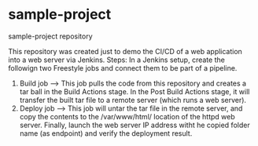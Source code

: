 # sample-project
sample-project repository

This repository was created just to demo the CI/CD of a web application into a web server via Jenkins.
Steps:
In a Jenkins setup, create the followign two Freestyle jobs and connect them to be part of a pipeline.
1) Build job --> This job pulls the code from this repository and creates a tar ball in the Build Actions stage.
  In the Post Build Actions stage, it will transfer the built tar file to a remote server (which runs a web server).
2) Deploy job --> This job will untar the tar file in the remote server, and copy the contents to the /var/www/html/ location of the httpd web server.
Finally, launch the web server IP address witht he copied folder name (as endpoint) and verify the deployment result.
  
